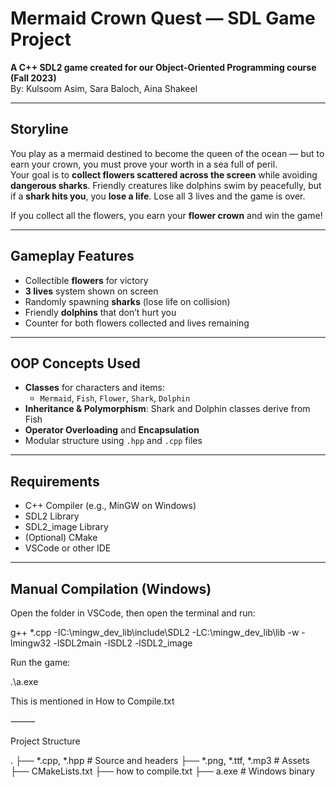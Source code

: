 # Mermaid Crown Quest — SDL Game Project

**A C++ SDL2 game created for our Object-Oriented Programming course (Fall 2023)**  
By: Kulsoom Asim, Sara Baloch, Aina Shakeel

---

## Storyline

You play as a mermaid destined to become the queen of the ocean — but to earn your crown, you must prove your worth in a sea full of peril.  
Your goal is to **collect flowers scattered across the screen** while avoiding **dangerous sharks**. Friendly creatures like dolphins swim by peacefully, but if a **shark hits you**, you **lose a life**. Lose all 3 lives and the game is over.

If you collect all the flowers, you earn your **flower crown** and win the game!

---

## Gameplay Features

- Collectible **flowers** for victory
- **3 lives** system shown on screen
- Randomly spawning **sharks** (lose life on collision)
- Friendly **dolphins** that don’t hurt you
- Counter for both flowers collected and lives remaining

---

## OOP Concepts Used

- **Classes** for characters and items:
  - `Mermaid`, `Fish`, `Flower`, `Shark`, `Dolphin`
- **Inheritance & Polymorphism**: Shark and Dolphin classes derive from Fish
- **Operator Overloading** and **Encapsulation**
- Modular structure using `.hpp` and `.cpp` files

---

## Requirements

- C++ Compiler (e.g., MinGW on Windows)
- SDL2 Library
- SDL2_image Library
- (Optional) CMake
- VSCode or other IDE

---

## Manual Compilation (Windows)

Open the folder in VSCode, then open the terminal and run:

g++ *.cpp -IC:\mingw_dev_lib\include\SDL2 -LC:\mingw_dev_lib\lib -w -lmingw32 -lSDL2main -lSDL2 -lSDL2_image

Run the game:

.\a.exe

This is mentioned in How to Compile.txt

⸻

Project Structure

.
├── *.cpp, *.hpp        # Source and headers
├── *.png, *.ttf, *.mp3 # Assets
├── CMakeLists.txt
├── how to compile.txt
├── a.exe               # Windows binary
